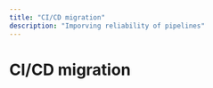 ```yaml
---
title: "CI/CD migration"
description: "Imporving reliability of pipelines"
---
```

# CI/CD migration

